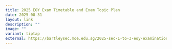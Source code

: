 ```yaml
---
title: 2025 EOY Exam Timetable and Exam Topic Plan
date: 2025-08-31
layout: link
description: ""
image: ""
variant: tiptap
external: https://bartleysec.moe.edu.sg/2025-sec-1-to-3-eoy-examination-timetable-and-exam-topics/
---
```

